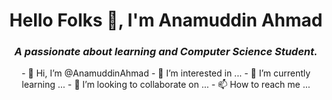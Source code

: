 <h1 align="center">Hello Folks 👋, I'm Anamuddin Ahmad</h1>
<h3 align="center"><i>A passionate about learning and Computer Science Student.</i></h3>
<div align="center">
- 👋 Hi, I’m @AnamuddinAhmad
- 👀 I’m interested in ...
- 🌱 I’m currently learning ...
- 💞️ I’m looking to collaborate on ...
- 📫 How to reach me ...
  </div>


